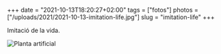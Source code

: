 +++
date = "2021-10-13T18:20:27+02:00"
tags = ["fotos"]
photos = ["/uploads/2021/2021-10-13-imitation-life.jpg"]
slug = "imitation-life"
+++

Imitació de la vida.

<img alt="Planta artificial" src="/uploads/2021/2021-10-13-imitation-life.jpg">
